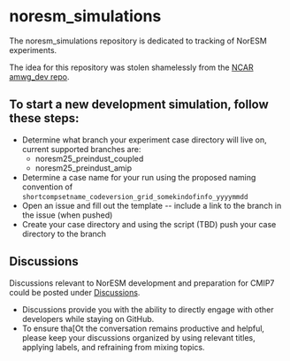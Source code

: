 # noresm_simulations

The noresm_simulations repository is dedicated to tracking of NorESM experiments.

The idea for this repository was stolen shamelessly from the [NCAR amwg_dev repo](https://github.com/NCAR/amwg_dev).

## To start a new development simulation, follow these steps:
- Determine what branch your experiment case directory will live on, current supported branches are:
  - noresm25_preindust_coupled
  - noresm25_preindust_amip
- Determine a case name for your run using the proposed naming convention of
    ``shortcompsetname_codeversion_grid_somekindofinfo_yyyymmdd``
- Open an issue and fill out the template
  -- include a link to the branch in the issue (when pushed)
- Create your case directory and using the script (TBD) push your case directory to the branch


## Discussions

Discussions relevant to NorESM development and preparation for CMIP7 could be posted under
[Discussions](https://github.com/NorESMhub/noresm_simulations/discussions).

- Discussions provide you with the ability to directly engage with other developers while staying on GitHub.
- To ensure tha[Ot the conversation remains productive and helpful, please keep your discussions organized by using relevant titles, applying labels, and refraining from mixing topics.
